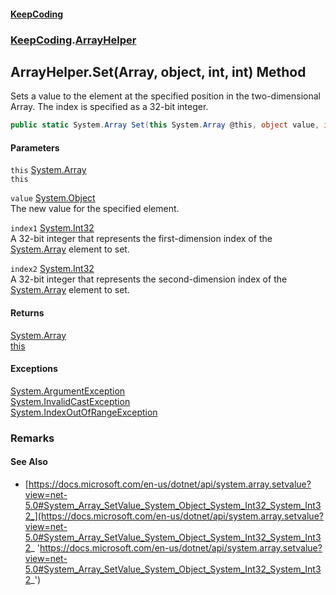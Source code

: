 #### [KeepCoding](index.md 'index')
### [KeepCoding](KeepCoding.md 'KeepCoding').[ArrayHelper](ArrayHelper.md 'KeepCoding.ArrayHelper')
## ArrayHelper.Set(Array, object, int, int) Method
Sets a value to the element at the specified position in the two-dimensional Array. The index is specified as a 32-bit integer.  
```csharp
public static System.Array Set(this System.Array @this, object value, int index1, int index2);
```
#### Parameters
<a name='KeepCoding_ArrayHelper_Set(System_Array_object_int_int)_this'></a>
`this` [System.Array](https://docs.microsoft.com/en-us/dotnet/api/System.Array 'System.Array')  
`this`
  
<a name='KeepCoding_ArrayHelper_Set(System_Array_object_int_int)_value'></a>
`value` [System.Object](https://docs.microsoft.com/en-us/dotnet/api/System.Object 'System.Object')  
The new value for the specified element.
  
<a name='KeepCoding_ArrayHelper_Set(System_Array_object_int_int)_index1'></a>
`index1` [System.Int32](https://docs.microsoft.com/en-us/dotnet/api/System.Int32 'System.Int32')  
A 32-bit integer that represents the first-dimension index of the [System.Array](https://docs.microsoft.com/en-us/dotnet/api/System.Array 'System.Array') element to set.
  
<a name='KeepCoding_ArrayHelper_Set(System_Array_object_int_int)_index2'></a>
`index2` [System.Int32](https://docs.microsoft.com/en-us/dotnet/api/System.Int32 'System.Int32')  
A 32-bit integer that represents the second-dimension index of the [System.Array](https://docs.microsoft.com/en-us/dotnet/api/System.Array 'System.Array') element to set.
  
#### Returns
[System.Array](https://docs.microsoft.com/en-us/dotnet/api/System.Array 'System.Array')  
[this](ArrayHelper_Set__vO3O5s+Ia5xAgBRQvMPJg.md#KeepCoding_ArrayHelper_Set(System_Array_object_int_int)_this 'KeepCoding.ArrayHelper.Set(System.Array, object, int, int).this')
#### Exceptions
[System.ArgumentException](https://docs.microsoft.com/en-us/dotnet/api/System.ArgumentException 'System.ArgumentException')  
[System.InvalidCastException](https://docs.microsoft.com/en-us/dotnet/api/System.InvalidCastException 'System.InvalidCastException')  
[System.IndexOutOfRangeException](https://docs.microsoft.com/en-us/dotnet/api/System.IndexOutOfRangeException 'System.IndexOutOfRangeException')  
### Remarks
#### See Also
- [https://docs.microsoft.com/en-us/dotnet/api/system.array.setvalue?view=net-5.0#System_Array_SetValue_System_Object_System_Int32_System_Int32_](https://docs.microsoft.com/en-us/dotnet/api/system.array.setvalue?view=net-5.0#System_Array_SetValue_System_Object_System_Int32_System_Int32_ 'https://docs.microsoft.com/en-us/dotnet/api/system.array.setvalue?view=net-5.0#System_Array_SetValue_System_Object_System_Int32_System_Int32_')
